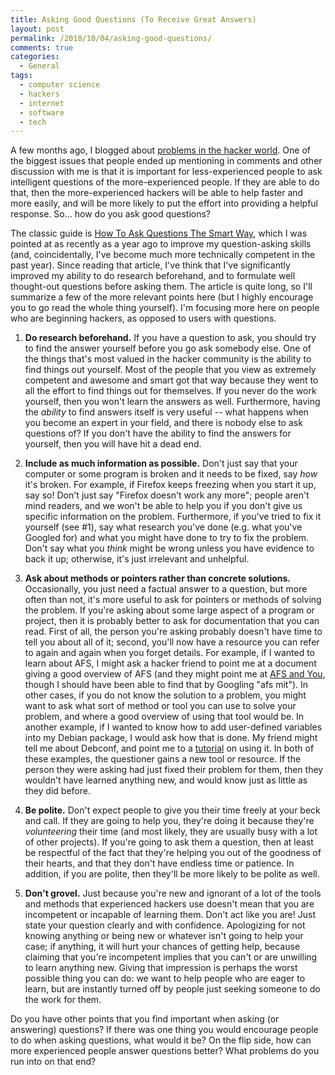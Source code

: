```yaml
---
title: Asking Good Questions (To Receive Great Answers)
layout: post
permalink: /2010/10/04/asking-good-questions/
comments: true
categories:
  - General
tags:
  - computer science
  - hackers
  - internet
  - software
  - tech
---
```


A few months ago, I blogged about [problems in the hacker world][1].
One of the biggest issues that people ended up mentioning in comments
and other discussion with me is that it is important for
less-experienced people to ask intelligent questions of the
more-experienced people. If they are able to do that, then the
more-experienced hackers will be able to help faster and more easily,
and will be more likely to put the effort into providing a helpful
response. So... how do you ask good questions?

 [1]: /2010/07/27/social-problems-in-computer-science/

<!-- more -->

The classic guide is [How To Ask Questions The Smart Way][2], which I
was pointed at as recently as a year ago to improve my question-asking
skills (and, coincidentally, I've become much more technically
competent in the past year). Since reading that article, I've think
that I've significantly improved my ability to do research beforehand,
and to formulate well thought-out questions before asking them. The
article is quite long, so I'll summarize a few of the more relevant
points here (but I highly encourage you to go read the whole thing
yourself). I'm focusing more here on people who are beginning hackers,
as opposed to users with questions.

 [2]: http://www.catb.org/esr/faqs/smart-questions.html

1. **Do research beforehand.** If you have a question to ask, you
  should try to find the answer yourself before you go ask somebody
  else. One of the things that's most valued in the hacker community
  is the ability to find things out yourself. Most of the people that
  you view as extremely competent and awesome and smart got that way
  because they went to all the effort to find things out for
  themselves. If you never do the work yourself, then you won't learn
  the answers as well. Furthermore, having the *ability* to find
  answers itself is very useful -- what happens when you become an
  expert in your field, and there is nobody else to ask questions of?
  If you don't have the ability to find the answers for yourself, then
  you will have hit a dead end.

2. **Include as much information as possible.** Don't just say that
  your computer or some program is broken and it needs to be fixed,
  say *how* it's broken. For example, if Firefox keeps freezing when
  you start it up, say so! Don't just say "Firefox doesn't work any
  more"; people aren't mind readers, and we won't be able to help you
  if you don't give us specific information on the
  problem. Furthermore, if you've tried to fix it yourself (see #1),
  say what research you've done (e.g. what you've Googled for) and
  what you might have done to try to fix the problem. Don't say what
  you *think* might be wrong unless you have evidence to back it up;
  otherwise, it's just irrelevant and unhelpful.

3. **Ask about methods or pointers rather than concrete solutions.**
  Occasionally, you just need a factual answer to a question, but more
  often than not, it's more useful to ask for pointers or methods of
  solving the problem. If you're asking about some large aspect of a
  program or project, then it is probably better to ask for
  documentation that you can read. First of all, the person you're
  asking probably doesn't have time to tell you about all of it;
  second, you'll now have a resource you can refer to again and again
  when you forget details. For example, if I wanted to learn about
  AFS, I might ask a hacker friend to point me at a document giving a
  good overview of AFS (and they might point me at [AFS and You][3],
  though I should have been able to find that by Googling "afs
  mit"). In other cases, if you do not know the solution to a problem,
  you might want to ask what sort of method or tool you can use to
  solve your problem, and where a good overview of using that tool
  would be. In another example, if I wanted to know how to add
  user-defined variables into my Debian package, I would ask how that
  is done. My friend might tell me about Debconf, and point me to a
  [tutorial][4] on using it. In both of these examples, the questioner
  gains a new tool or resource. If the person they were asking had
  just fixed their problem for them, then they wouldn't have learned
  anything new, and would know just as little as they did before.

4. **Be polite.** Don't expect people to give you their time freely at
  your beck and call. If they are going to help you, they're doing it
  because they're *volunteering* their time (and most likely, they are
  usually busy with a lot of other projects). If you're going to ask
  them a question, then at least be respectful of the fact that
  they're helping you out of the goodness of their hearts, and that
  they don't have endless time or patience. In addition, if you are
  polite, then they'll be more likely to be polite as well.

5. **Don't grovel.** Just because you're new and ignorant of a lot of
  the tools and methods that experienced hackers use doesn't mean that
  you are incompetent or incapable of learning them. Don't act like
  you are! Just state your question clearly and with
  confidence. Apologizing for not knowing anything or being new or
  whatever isn't going to help your case; if anything, it will hurt
  your chances of getting help, because claiming that you're
  incompetent implies that you can't or are unwilling to learn
  anything new. Giving that impression is perhaps the worst possible
  thing you can do: we want to help people who are eager to learn, but
  are instantly turned off by people just seeking someone to do the
  work for them.

 [3]: http://sipb.mit.edu/doc/afs-and-you/
 [4]: http://www.fifi.org/doc/debconf-doc/tutorial.html

Do you have other points that you find important when asking (or
answering) questions? If there was one thing you would encourage
people to do when asking questions, what would it be? On the flip
side, how can more experienced people answer questions better? What
problems do you run into on that end?
